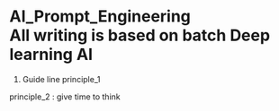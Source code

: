 AI_Prompt_Engineering  
All writing is based on batch Deep learning AI
====
1. Guide line
principle_1

principle_2 : give time to think

